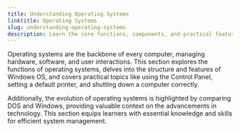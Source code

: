 ```yaml
---
title: Understanding Operating Systems  
linktitle: Operating Systems  
slug: understanding-operating-systems  
description: Learn the core functions, components, and practical features of operating systems like Windows to improve digital fluency.  
---
```


Operating systems are the backbone of every computer, managing hardware, software, and user interactions. This section explores the functions of operating systems, delves into the structure and features of Windows OS, and covers practical topics like using the Control Panel, setting a default printer, and shutting down a computer correctly.  

Additionally, the evolution of operating systems is highlighted by comparing DOS and Windows, providing valuable context on the advancements in technology. This section equips learners with essential knowledge and skills for efficient system management.